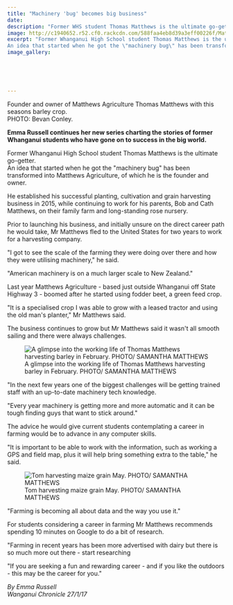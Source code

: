```yaml
---
title: "Machinery 'bug' becomes big business"
date: 
description: "Former WHS student Thomas Matthews is the ultimate go-getter.An idea that started when he got the \"machinery bug\" has been transformed into Matthews Agriculture, of which he is the founder & owner."
image: http://c1940652.r52.cf0.rackcdn.com/588faa4eb8d39a3eff00226f/Matthews-Agriculture-Thomas-Matthews-(ex-stud)-chron-Jan-2017.jpg
excerpt: "Former Whanganui High School student Thomas Matthews is the ultimate go-getter.
An idea that started when he got the \"machinery bug\" has been transformed into Matthews Agriculture, of which he is the founder and owner."
image_gallery:
    
    
    
    
    
---
```


<p><span>Founder and owner of Matthews Agriculture Thomas Matthews with this seasons barley crop. <br />PHOTO: Bevan Conley.</span></p>
<p><strong>Emma Russell continues her new series charting the stories of former Whanganui students who have gone on to success in the big world.</strong></p>
<p>Former Whanganui High School student Thomas Matthews is the ultimate go-getter.<br />An idea that started when he got the "machinery bug" has been transformed into Matthews Agriculture, of which he is the founder and owner.</p>
<p>He established his successful planting, cultivation and grain harvesting business in 2015, while continuing to work for his parents, Bob and Cath Matthews, on their family farm and long-standing rose nursery.</p>
<p>Prior to launching his business, and initially unsure on the direct career path he would take, Mr Matthews fled to the United States for two years to work for a harvesting company.</p>
<p>"I got to see the scale of the farming they were doing over there and how they were utilising machinery," he said.</p>
<p>"American machinery is on a much larger scale to New Zealand."</p>
<p>Last year Matthews Agriculture - based just outside Whanganui off State Highway 3 - boomed after he started using fodder beet, a green feed crop.</p>
<p>"It is a specialised crop I was able to grow with a leased tractor and using the old man's planter," Mr Matthews said.</p>
<p>The business continues to grow but Mr Matthews said it wasn't all smooth sailing and there were always challenges.</p>
<figure><img src="http://media.nzherald.co.nz/webcontent/image/jpg/20174/SCCZEN_Farmer_tom_tractor_pic_2_620x310.jpg" alt="A glimpse into the working life of Thomas Matthews harvesting barley in February. PHOTO/ SAMANTHA MATTHEWS " /><figcaption>A glimpse into the working life of Thomas Matthews harvesting barley in February. PHOTO/ SAMANTHA MATTHEWS</figcaption></figure>
<p>"In the next few years one of the biggest challenges will be getting trained staff with an up-to-date machinery tech knowledge.</p>
<p>"Every year machinery is getting more and more automatic and it can be tough finding guys that want to stick around."</p>
<p>The advice he would give current students contemplating a career in farming would be to advance in any computer skills.</p>
<p>"It is important to be able to work with the information, such as working a GPS and field map, plus it will help bring something extra to the table," he said.&nbsp;</p>
<figure><img src="http://media.nzherald.co.nz/webcontent/image/jpg/20174/SCCZEN_Farmer_tom_tractor_pic_1_620x310.jpg" alt="Tom harvesting maize grain May. PHOTO/ SAMANTHA MATTHEWS" /><figcaption>Tom harvesting maize grain May. PHOTO/ SAMANTHA MATTHEWS</figcaption></figure>
<p>"Farming is becoming all about data and the way you use it."</p>
<p>For students considering a career in farming Mr Matthews recommends spending 10 minutes on Google to do a bit of research.</p>
<p>"Farming in recent years has been more advertised with dairy but there is so much more out there - start researching</p>
<p>"If you are seeking a fun and rewarding career - and if you like the outdoors - this may be the career for you."</p>
<p class="clear syndicator"><em>By Emma Russell</em><br /><em>Wanganui Chronicle 27/1/17</em></p>

